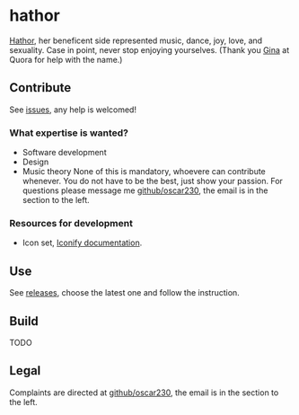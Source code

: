 # hathor
[Hathor](https://en.wikipedia.org/wiki/Hathor), her beneficent side represented music, dance, joy, love, and sexuality. Case in point, never stop enjoying yourselves.
(Thank you [Gina](https://www.quora.com/In-mythology-who-is-the-god-of-music) at Quora for help with the name.)

## Contribute
See [issues](https://github.com/oscar230/hathor/issues), any help is welcomed!
### What expertise is wanted?
* Software development
* Design
* Music theory
None of this is mandatory, whoevere can contribute whenever.
You do not have to be the best, just show your passion.
For questions please message me [github/oscar230](https://github.com/oscar230), the email is in the section to the left.
### Resources for development
* Icon set, [Iconify documentation](https://icon-sets.iconify.design/oi/box/).

## Use
See [releases](https://github.com/oscar230/hathor/releases), choose the latest one and follow the instruction.

## Build
TODO

## Legal
Complaints are directed at [github/oscar230](https://github.com/oscar230), the email is in the section to the left.
